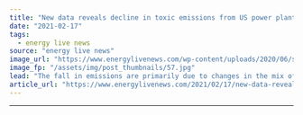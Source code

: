 ```yaml
---
title: "New data reveals decline in toxic emissions from US power plants"
date: "2021-02-17"
tags: 
  - energy live news
source: "energy live news"
image_url: "https://www.energylivenews.com/wp-content/uploads/2020/06/shutterstock_179942231.jpg"
image_fp: "/assets/img/post_thumbnails/57.jpg"
lead: "The fall in emissions are primarily due to changes in the mix of fuels used in electricity generation, with data revealing a 19% fall in coal generation and an increase in natural gas and renewable production"
article_url: "https://www.energylivenews.com/2021/02/17/new-data-reveals-decline-in-toxic-emissions-from-us-power-plants/"
---
```


---
